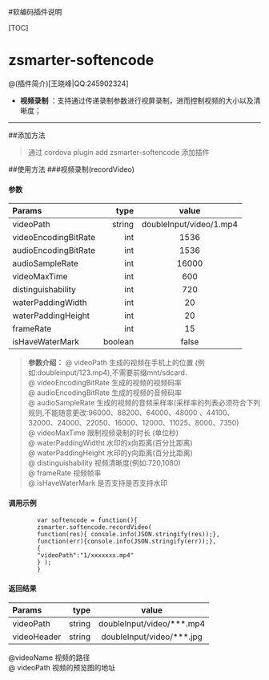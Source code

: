 #软编码插件说明


[TOC]


# zsmarter-softencode

@(插件简介)[王晓峰|QQ:245902324]

- **视频录制** ：支持通过传递录制参数进行视屏录制，进而控制视频的大小以及清晰度；



-------------------


##添加方法

> 通过   cordova plugin add zsmarter-softencode  添加插件

##使用方法
###视频录制(recordVideo)
#### 参数
| Params      |    type | value  |
| :-------- | --------:| :--: |
| videoPath     |   string |  doubleInput/video/1.mp4  |
| videoEncodingBitRate     |   int |  1536  |
| audioEncodingBitRate     |   int |  1536  |
| audioSampleRate          |   int |  16000  |
| videoMaxTime     |   int |  600  |
| distinguishability    |   int |  720  |
| waterPaddingWidth     |   int |  20  |
| waterPaddingHeight     |   int |  20  |
| frameRate     |   int |  15  |
| isHaveWaterMark     |    boolean |  false  |

 >**参数介绍：**
@ videoPath   生成的视频在手机上的位置 (例如:doubleinput/123.mp4),不需要前缀mnt/sdcard.     
@ videoEncodingBitRate    生成的视频的视频码率      
@ audioEncodingBitRate    生成的视频的音频码率    
@ audioSampleRate           生成的视频的音频采样率(采样率的列表必须符合下列规则,不能随意更改:96000、88200、64000、48000	、44100、32000、24000、22050、16000、12000、11025、8000、7350)        
@ videoMaxTime   限制视频录制的时长 (单位秒)  
@ waterPaddingWidtht 水印的x向距离(百分比距离)     
@ waterPaddingHeight   水印的y向距离(百分比距离)  
@ distinguishability     视频清晰度(例如:720,1080)      
@ frameRate    视频帧率 			  
@ isHaveWaterMark     是否支持是否支持水印 
#### 调用示例
            var softencode = function(){
            zsmarter.softencode.recordVideo(
            function(res){ console.info(JSON.stringify(res));},
            function(err){console.info(JSON.stringify(err));},
            {
            "videoPath":"1/xxxxxxx.mp4"
            } );
            }
#### 返回结果
| Params      |    type | value  |
| :-------- | --------:| :--: |
| videoPath  | string |   doubleInput/video/***.mp4  |
| videoHeader     |   string |  doubleInput/video/***.jpg  |
 > 
 @videoName  视频的路径     
@ videoPath   视频的预览图的地址





